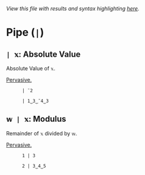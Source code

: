 *View this file with results and syntax highlighting [here](https://mlochbaum.github.io/BQN/help/absolutevalue_modulus.html).*

# Pipe (`|`)
    
## `| 𝕩`: Absolute Value  
    
Absolute Value of `𝕩`.
    
[Pervasive.](https://mlochbaum.github.io/BQN/doc/arithmetic.html#pervasion)
    
          | ¯2

          | 1‿3‿¯4‿3

    
    
## `𝕨 | 𝕩`: Modulus
    
Remainder of `𝕩` divided by `𝕨`.
    
[Pervasive.](https://mlochbaum.github.io/BQN/doc/arithmetic.html#pervasion)
    
          1 | 3

          2 | 3‿4‿5

    
